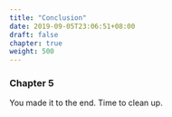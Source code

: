 ```yaml
---
title: "Conclusion"
date: 2019-09-05T23:06:51+08:00
draft: false
chapter: true
weight: 500
---
```


### Chapter 5

You made it to the end. Time to clean up.